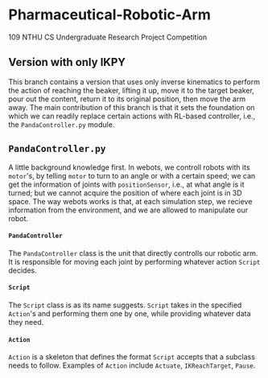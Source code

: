 # Pharmaceutical-Robotic-Arm
109 NTHU CS Undergraduate Research Project Competition

## Version with only IKPY
This branch contains a version that uses only inverse kinematics to perform the action of reaching the beaker, lifting it up, move it to the target beaker, pour out the content, return it to its original position, then move the arm away.
The main contribution of this branch is that it sets the foundation on which we can readily replace certain actions with RL-based controller, i.e., the `PandaController.py` module.

## `PandaController.py`
A little background knowledge first.  In webots, we controll robots with its `motor`'s, by telling `motor` to turn to an angle or with a certain speed; we can get the information of joints with `positionSensor`, i.e., at what angle is it turned; but we cannot acquire the position of where each joint is in 3D space.
The way webots works is that, at each simulation step, we recieve information from the environment, and we are allowed to manipulate our robot.

#### `PandaController`
The `PandaController` class is the unit that directly controlls our robotic arm.  It is responsible for moving each joint by performing whatever action `Script` decides.

#### `Script`
The `Script` class is as its name suggests.  `Script` takes in the specified `Action`'s and performing them one by one, while providing whatever data they need.

#### `Action`
`Action` is a skeleton that defines the format `Script` accepts that a subclass needs to follow.
Examples of `Action` include `Actuate`, `IKReachTarget`, `Pause`.

